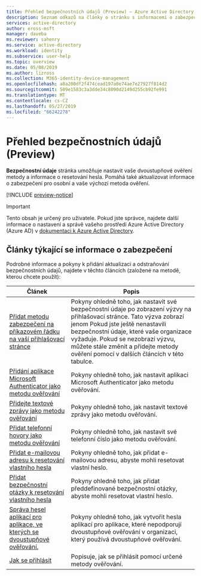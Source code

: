 ```yaml
---
title: Přehled bezpečnostních údajů (Preview) – Azure Active Directory | Microsoft Docs
description: Seznam odkazů na články o stránku s informacemi o zabezpečení a funkce.
services: active-directory
author: eross-msft
manager: daveba
ms.reviewer: sahenry
ms.service: active-directory
ms.workload: identity
ms.subservice: user-help
ms.topic: overview
ms.date: 05/08/2019
ms.author: lizross
ms.collection: M365-identity-device-management
ms.openlocfilehash: a8a200df2f474cead197a0e74ae7e27927f814d2
ms.sourcegitcommit: 509e1583c3a3dde34c8090d2149d255cb92fe991
ms.translationtype: MT
ms.contentlocale: cs-CZ
ms.lasthandoff: 05/27/2019
ms.locfileid: "66242278"
---
```

# <a name="security-info-preview-overview"></a>Přehled bezpečnostních údajů (Preview)

**Bezpečnostní údaje** stránka umožňuje nastavit vaše dvoustupňové ověření metody a informace o resetování hesla. Pomáhá také aktualizovat informace o zabezpečení pro osobní a vaše výchozí metoda ověření.

[!INCLUDE [preview-notice](../../../includes/active-directory-end-user-preview-notice-security-info.md)]

>[!Important]
>Tento obsah je určený pro uživatele. Pokud jste správce, najdete další informace o nastavení a správě vašeho prostředí Azure Active Directory (Azure AD) v [dokumentaci k Azure Active Directory](https://docs.microsoft.com/azure/active-directory).

## <a name="security-info-related-articles"></a>Články týkající se informace o zabezpečení

Podrobné informace a pokyny k přidání aktualizaci a odstraňování bezpečnostních údajů, najdete v těchto článcích (založené na metodě, kterou chcete použít):

|Článek |Popis |
|------|------------|
|[Přidat metodu zabezpečení na příkazovém řádku na vaší přihlašovací stránce](security-info-setup-signin.md)| Pokyny ohledně toho, jak nastavit své bezpečnostní údaje po zobrazení výzvy na přihlašovací stránce. Tato výzva zobrazí jenom Pokud jste ještě nenastavili bezpečnostní údaje, které vaše organizace vyžaduje. Pokud se nezobrazí výzvu, můžete stále změnit a přidejte metody ověření pomocí v dalších článcích v této tabulce.|
|[Přidání aplikace Microsoft Authenticator jako metodu ověřování](security-info-setup-auth-app.md)| Pokyny ohledně toho, jak nastavit aplikaci Microsoft Authenticator jako metodu ověřování.|
|[Přidejte textové zprávy jako metodu ověřování](security-info-setup-text-msg.md)| Pokyny ohledně toho, jak nastavit textové zprávy jako metodu ověřování.|
|[Přidat telefonní hovory jako metodu ověřování](security-info-setup-phone-number.md)| Pokyny ohledně toho, jak nastavit své telefonní číslo jako metodu ověřování.|
|[Přidat e-mailovou adresu k resetování vlastního hesla](security-info-setup-email.md)| Pokyny ohledně toho, jak přidat e-mailovou adresu, abyste mohli resetovat vlastní heslo.|
|[Přidat bezpečnostní otázky k resetování vlastního hesla](security-info-setup-questions.md)| Pokyny ohledně toho, jak přidat předdefinované bezpečnostní otázky, abyste mohli resetovat vlastní heslo.|
|[Správa hesel aplikací pro aplikace, ve kterých se dvoustupňové ověřování.](security-info-app-passwords.md)| Pokyny ohledně toho, jak vytvořit hesla aplikací pro aplikace, které nepodporují dvoustupňové ověřování v organizaci, který používá dvoustupňové ověřování.|
|[Jak se přihlásit](user-help-sign-in.md)|Popisuje, jak se přihlásit pomocí určené metody ověřování.|